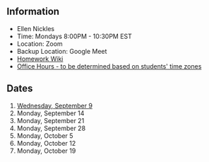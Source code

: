 ## Information

* Ellen Nickles
* Time: Mondays 8:00PM - 10:30PM EST
* Location: Zoom
* Backup Location: Google Meet
* [Homework Wiki](https://github.com/ITPNYU/ICM-2020-Code/wiki/Homework-Ellen)
* [Office Hours - to be determined based on students' time zones](https://calendar.google.com/calendar/selfsched?sstoken=UUJBXzVpUFp3azhlfGRlZmF1bHR8MDk4NDA1OWMzNzEyMThhZjVkMTgzYWI3YmUxMWNmY2M)

## Dates

1. [Wednesday, September 9](https://github.com/ITPNYU/ICM-2020-Code/wiki/Homework-Ellen#-week-1-introduction--drawing) 
2. Monday, September 14
3. Monday, September 21
4. Monday, September 28
5. Monday, October 5
6. Monday, October 12
7. Monday, October 19
